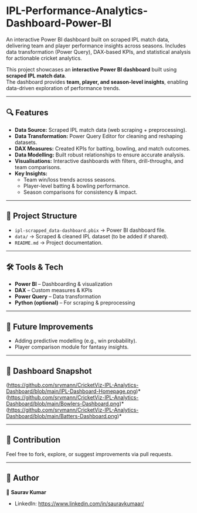 # IPL-Performance-Analytics-Dashboard-Power-BI
An interactive Power BI dashboard built on scraped IPL match data, delivering team and player performance insights across seasons. Includes data transformation (Power Query), DAX-based KPIs, and statistical analysis for actionable cricket analytics.

This project showcases an **interactive Power BI dashboard** built using **scraped IPL match data**.  
The dashboard provides **team, player, and season-level insights**, enabling data-driven exploration of performance trends.  

---

## 🔍 Features
- **Data Source:** Scraped IPL match data (web scraping + preprocessing).
- **Data Transformation:** Power Query Editor for cleaning and reshaping datasets.
- **DAX Measures:** Created KPIs for batting, bowling, and match outcomes.
- **Data Modelling:** Built robust relationships to ensure accurate analysis.
- **Visualisations:** Interactive dashboards with filters, drill-throughs, and team comparisons.
- **Key Insights:**
  - Team win/loss trends across seasons.
  - Player-level batting & bowling performance.
  - Season comparisons for consistency & impact.

---

## 📂 Project Structure
- `ipl-scrapped_data-dashboard.pbix` → Power BI dashboard file.
- `data/` → Scraped & cleaned IPL dataset (to be added if shared).
- `README.md` → Project documentation.

---

## 🛠️ Tools & Tech
- **Power BI** – Dashboarding & visualization
- **DAX** – Custom measures & KPIs
- **Power Query** – Data transformation
- **Python (optional)** – For scraping & preprocessing

---

## 🚀 Future Improvements
- Adding predictive modelling (e.g., win probability).
- Player comparison module for fantasy insights.

---

## 📸 Dashboard Snapshot
(https://github.com/srvmann/CricketViz-IPL-Analytics-Dashboard/blob/main/IPL-Dashboard-Homepage.png)*
(https://github.com/srvmann/CricketViz-IPL-Analytics-Dashboard/blob/main/Bowlers-Dashboard.png)*
(https://github.com/srvmann/CricketViz-IPL-Analytics-Dashboard/blob/main/Batters-Dashboard.png)*


---

## 🤝 Contribution
Feel free to fork, explore, or suggest improvements via pull requests.  

---

## 📢 Author
👤 **Saurav Kumar**  
- LinkedIn: https://www.linkedin.com/in/sauravkumaar/
